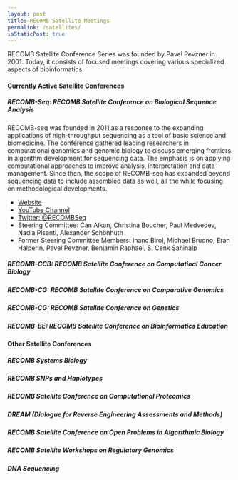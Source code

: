 ```yaml
---
layout: post
title: RECOMB Satellite Meetings
permalink: /satellites/
isStaticPost: true
---
```



RECOMB Satellite Conference Series was founded by Pavel Pevzner in 2001. Today, it consists of focused meetings covering various specialized aspects of bioinformatics.

#### Currently Active Satellite Conferences

##### RECOMB-Seq: RECOMB Satellite Conference on Biological Sequence Analysis

RECOMB-seq was founded in 2011 as a response to the expanding applications of high-throughput sequencing as a tool of basic science and biomedicine. The conference gathered leading researchers in computational genomics and genomic biology to discuss emerging frontiers in algorithm development for sequencing data. The emphasis is on applying computational approaches to improve analysis, interpretation and data management. Since then, the scope of RECOMB-seq has expanded beyond sequencing data to include assembled data as well, all the while focusing on methodological developments. 

- [Website](https://recomb-seq.github.io/)
- [YouTube Channel](https://www.youtube.com/channel/UCYdQZ9egzBoszApB4ksjE3g/playlists)
- [Twitter: @RECOMBSeq](https://twitter.com/recombseq)
- Steering Committee: Can Alkan, Christina Boucher, Paul Medvedev, Nadia Pisanti, Alexander Schönhuth
- Former Steering Committee Members: Inanc Birol, Michael Brudno, Eran Halperin, Pavel Pevzner, Benjamin Raphael, S. Cenk Şahinalp


##### RECOMB-CCB: RECOMB Satellite Conference on Computatioal Cancer Biology

##### RECOMB-CG: RECOMB Satellite Conference on Comparative Genomics


##### RECOMB-CG: RECOMB Satellite Conference on Genetics


##### RECOMB-BE: RECOMB Satellite Conference on Bioinformatics Education



#### Other Satellite Conferences

#####  RECOMB Systems Biology

#####   RECOMB SNPs and Haplotypes


##### RECOMB Satellite Conference on Computational Proteomics


##### DREAM (Dialogue for Reverse Engineering Assessments and Methods)

##### RECOMB Satellite Conference on Open Problems in Algorithmic Biology

##### RECOMB Satellite Workshops on Regulatory Genomics


##### DNA Sequencing


